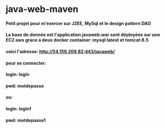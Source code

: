 # java-web-maven
#### Petit projet pour m'exercer sur J2EE, MySql et le design pattern DAO
#### La base de donnée est l'application javaweb.war sont déployées sur une EC2 aws grace a deux docker container: mysql:latest et tomcat:8.5
#### voici l'adresse: http://54.159.209.82:443/javaweb/
#### pour se connecter:
#### login: login
#### pwd: motdepasse
#### ou:
#### login: login1
#### pwd: motdepasse1
